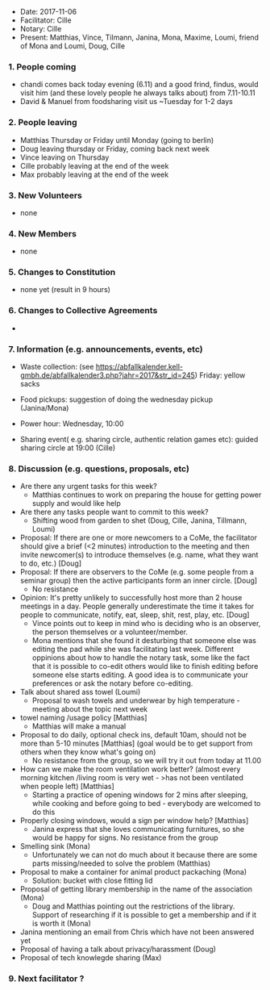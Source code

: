- Date: 2017-11-06
- Facilitator: Cille
- Notary: Cille
- Present: Matthias, Vince, Tilmann, Janina, Mona, Maxime, Loumi, friend of Mona and Loumi, Doug, Cille 

### 1. People coming

- chandi comes back today evening (6.11) and a good frind, findus, would visit him (and these lovely people he always talks about) from 7.11-10.11
- David & Manuel from foodsharing visit us ~Tuesday for 1-2 days

### 2. People leaving

- Matthias Thursday or Friday until Monday (going to berlin)
- Doug leaving thursday or Friday, coming back next week
- Vince leaving on Thursday
- Cille probably leaving at the end of the week
- Max probably leaving at the end of the week

### 3. New Volunteers

- none

### 4. New Members

- none

### 5. Changes to Constitution

- none yet (result in 9 hours)

### 6. Changes to Collective Agreements

- 

### 7. Information (e.g. announcements, events, etc)

- Waste collection: (see https://abfallkalender.kell-gmbh.de/abfallkalender3.php?jahr=2017&str_id=245) Friday: yellow sacks

- Food pickups: suggestion of doing the wednesday pickup (Janina/Mona)

- Power hour: Wednesday, 10:00
- Sharing event( e.g. sharing circle, authentic relation games etc): guided sharing circle at 19:00 (Cille)

### 8. Discussion (e.g. questions, proposals, etc)

- Are there any urgent tasks for this week? 
    - Matthias continues to work on preparing the house for getting power supply and would like help
- Are there any tasks people want to commit to this week? 
    - Shifting wood from garden to shet (Doug, Cille, Janina, Tillmann, Loumi)
- Proposal: If there are one or more newcomers to a CoMe, the facilitator should give a brief (<2 minutes) introduction to the meeting and then invite newcomer(s) to introduce themselves (e.g. name, what they want to do, etc.) [Doug]
- Proposal: If there are observers to the CoMe (e.g. some people from a seminar group) then the active participants form an inner circle. [Doug] 
    - No resistance
- Opinion: It's pretty unlikely to successfully host more than 2 house meetings in a day. People generally underestimate the time it takes for people to communicate, notify, eat, sleep, shit, rest, play, etc. [Doug] 
    - Vince points out to keep in mind who is deciding who is an observer, the person themselves or a volunteer/member.
    - Mona mentions that she found it desturbing that someone else was editing the pad while she was facilitating last week. Different oppinions about how to handle the notary task, some like the fact that it is possible to co-edit others would like to finish editing before someone else starts editing. A good idea is to communicate your preferences or ask the notary before co-editing. 
- Talk about shared ass towel (Loumi) 
    - Proposal to wash towels and underwear by high temperature - meeting about the topic next week
- towel naming /usage policy [Matthias] 
    - Matthias will make a manual
- Proposal to do daily, optional check ins, default 10am, should not be more than 5-10 minutes \[Matthias\] (goal would be to get support from others when they know what's going on) 
    - No resistance from the group, so we will try it out from today at 11.00
- How can we make the room ventilation work better? (almost every morning kitchen /living room is very wet - >has not been ventilated when people left) [Matthias] 
    - Starting a practice of opening windows for 2 mins after sleeping, while cooking and before going to bed - everybody are welcomed to do this
- Properly closing windows, would a sign per window help? [Matthias] 
    - Janina express that she loves communicating furnitures, so she would be happy for signs. No resistance from the group
- Smelling sink (Mona) 
    - Unfortunately we can not do much about it because there are some parts missing/needed to solve the problem (Matthias)
- Proposal to make a container for animal product packaching (Mona) 
    - Solution: bucket with close fitting lid
- Proposal of getting library membership in the name of the association (Mona) 
    - Doug and Matthias pointing out the restrictions of the library. Support of researching if it is possible to get a membership and if it is worth it (Mona)
- Janina mentioning an email from Chris which have not been answered yet
- Proposal of having a talk about privacy/harassment (Doug)
- Proposal of tech knowlegde sharing (Max) 

### 9. Next facilitator ?